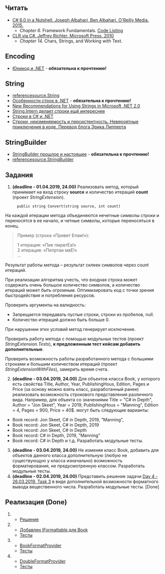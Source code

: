 ## Читать
- [C# 6.0 in a Nutshell. Joseph Albahari, Ben Albahari. O'Reilly Media. 2015.](http://shop.oreilly.com/product/0636920040323.do)
   - *Chapter 6.* Framework Fundamentals. [Code Listing](http://www.albahari.com/nutshell/ch06.aspx)
- [CLR via C#. Jeffrey Richter. Microsoft Press. 2010](https://www.goodreads.com/book/show/7121415-clr-via-c)
   - *Chapter 14.* Chars, Strings, and Working with Text.

## Encoding
- [Юникод и .NET](https://m.habr.com/ru/post/193048/) - **обязательна к прочтению!**

## String
- [referencesource.String ](https://referencesource.microsoft.com/#mscorlib/system/string.cs,8281103e6f23cb5c)
- [Особенности строк в .NET](https://habr.com/ru/post/172627/) - **обязательна к прочтению!**
- [New Recommendations for Using Strings in Microsoft .NET 2.0](https://docs.microsoft.com/en-us/previous-versions/dotnet/articles/ms973919(v=msdn.10))
- [String.Intern делает строки ещё интереснее](https://habr.com/ru/post/224281/)
- [Строки в C# и .NET](https://habr.com/ru/post/165597/)
- [Строки, неизменяемость и персистентность. Невероятные приключения в коде. Перевод блога Эрика Липперта](https://blogs.msdn.microsoft.com/ruericlippert/2011/08/08/653/)

## StringBuilder
- [StringBuilder прошлое и настоящее](https://habr.com/ru/post/172689/) - **обязательна к прочтению!**
- [referencesource.StringBuilder](https://referencesource.microsoft.com/#mscorlib/system/text/stringbuilder.cs,adf60ee46ebd299f)

## Задания

1.  **(deadline - 01.04.2019, 24.00)** Реализовать метод, который принимает на вход строку **source** и количество итераций **count** (проект *StringExtension*).

          public string Convert(string source, int count)

  На каждой итерации метода объединяются нечетные символы строки и переносятся в ее начало, и четные символы, которые переносяться в конец.
  
  > Пример (строка «Привет Епам!»): 
  >    
  > 1 итерация:  «Пие пмрвтЕа!»    
  > 2 итерация: «Пепртаи мвЕ!»    
  > ...

   Результат работы метода – результат склеек символов через count итераций.

   При реализации алгоритма учесть, что входная строка может содержать очень большое количество символов, а количество итераций может быть огромным. Оптимизировать код с точки зрения быстродействия и потребления ресурсов.

   Проверить аргументы на валидность:
   - Запрещается передавать пустые строки, строки из пробелов, null.
   - Количество итераций должно быть больше 0.

   При нарушении этих условий метод генерирует исключение.

   Проверить работу метода с помощью модульных тестов (проект *StringExtension.Tests*), **к предложенным тест кейсам добавить дополнительные**.
   
   Проверить возможность работы разработанного метода с большими строками и большим количеством итераций (проект *StringExtensionWithFiles*), замерить время счета.
   
2. **(deadline - 03.04.2019, 24.00)** Для объектов класса Book, у которого есть свойства Title, Author, Year, PublishingHous, Edition, Pages и Price (за основу можно взять класс, разработанный ранее) реализовать
возможность строкового представления различного вида. Например, для объекта со значениями
    Title = "C# in Depth", 
    Author = "Jon Skeet", 
    Year = 2019, 
    PublishingHous = "Manning", 
    Edition = 4, 
    Pages = 900, 
    Price = 40$.
могут быть следующие варианты:
 - Book record: Jon Skeet, C# in Depth, 2019, "Manning", 
 - Book record: Jon Skeet, C# in Depth, 2019
 - Book record: Jon Skeet, C# in Depth
 - Book record: C# in Depth, 2019, "Manning"
 - Book record: C# in Depth и т.д.
Разработать модульные тесты. 

3. **(deadline - 03.04.2019, 24.00)** Не изменяя класс Book, добавить для объектов данного класса дополнительную (любую не существующую у класса изначально) возможность 
форматирования, не предусмотренную классом. Разработать модульные тесты. 
4. **(deadline - 02.04.2019, 24.00)** Представить решение задачи [Day 4 - 26.03.2019. Task 3](https://github.com/AnzhelikaKravchuk/.NET-Training.-Spring-2019/tree/master/Day%204%20-%2026.03.2019) в виде дополнительной возможности форматного вывода вещественного числа. Разработать модульные тесты. [Done]

## Реализация (Done)
1. - [Решение](https://github.com/arinkarus/29.04.2019)
2. - [Добавлен IFormattable для Book](https://github.com/arinkarus/NET1.S.2019.Chemrukova.08/blob/master/Books/Entities/Book.cs)
   - [Тесты](https://github.com/arinkarus/NET1.S.2019.Chemrukova.08/blob/master/Books.Tests/BooksTests.cs)
3. - [BookFormatProvider](https://github.com/arinkarus/NET1.S.2019.Chemrukova.08/blob/master/Books/FormatProviders/BookFormatProvider.cs)
   - [Тесты](https://github.com/arinkarus/NET1.S.2019.Chemrukova.08/blob/master/Books.Tests/BooksTests.cs)
4. - [DoubleFormatProvider](https://github.com/arinkarus/NET1.S.2019.Chemrukova.04-05/blob/master/DoubleFormatting/DoubleFormatProvider.cs)
   - [Тесты](https://github.com/arinkarus/NET1.S.2019.Chemrukova.04-05/blob/master/DoubleFormatting.Tests/DoubleFormatProviderTests.cs)
